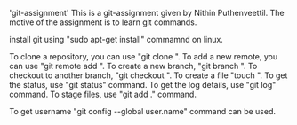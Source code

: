 'git-assignment'
This is a git-assignment given by Nithin Puthenveettil.
The motive of the assignment is to learn git commands.

install git using "sudo apt-get install" commamnd on linux.

To clone a repository, you can use "git clone <url>".
To add a new remote, you can use "git remote add <shortname> <url>".
To create a new branch, "git branch <name>".
To checkout to another branch, "git checkout <branch>".
To create a file "touch <filename>".
To get the status, use "git status" command.
To get the log details, use "git log" command.
To stage files, use "git add ." command.

To get username "git config --global user.name" command can be used.
